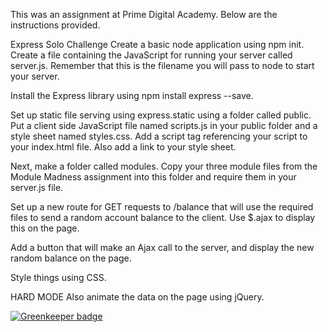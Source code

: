 This was an assignment at Prime Digital Academy. Below are the instructions provided.

Express Solo Challenge
Create a basic node application using npm init. Create a file containing the JavaScript for running your server called server.js. Remember that this is the filename you will pass to node to start your server.

Install the Express library using npm install express --save.

Set up static file serving using express.static using a folder called public. Put a client side JavaScript file named scripts.js in your public folder and a style sheet named styles.css. Add a script tag referencing your script to your index.html file. Also add a link to your style sheet.

Next, make a folder called modules. Copy your three module files from the Module Madness assignment into this folder and require them in your server.js file.

Set up a new route for GET requests to /balance that will use the required files to send a random account balance to the client. Use $.ajax to display this on the page.

Add a button that will make an Ajax call to the server, and display the new random balance on the page.

Style things using CSS.

HARD MODE
Also animate the data on the page using jQuery.


[![Greenkeeper badge](https://badges.greenkeeper.io/emkerber/soloExpress.svg)](https://greenkeeper.io/)